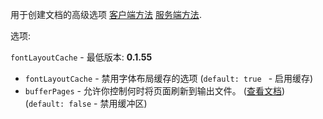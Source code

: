 用于创建文档的高级选项 [客户端方法](http://localhost:3000/#/Getting-started/Client-side/README)
[服务端方法](http://localhost:3000/#/Getting-started/Server-side/README).

选项:

`fontLayoutCache` - 最低版本: **0.1.55**

- `fontLayoutCache` - 禁用字体布局缓存的选项 (```default: true ``` - 启用缓存)
- `bufferPages` - 允许你控制何时将页面刷新到输出文件。 ([查看文档](http://pdfkit.org/docs/getting_started.html)) (```default: false``` - 禁用缓冲区)